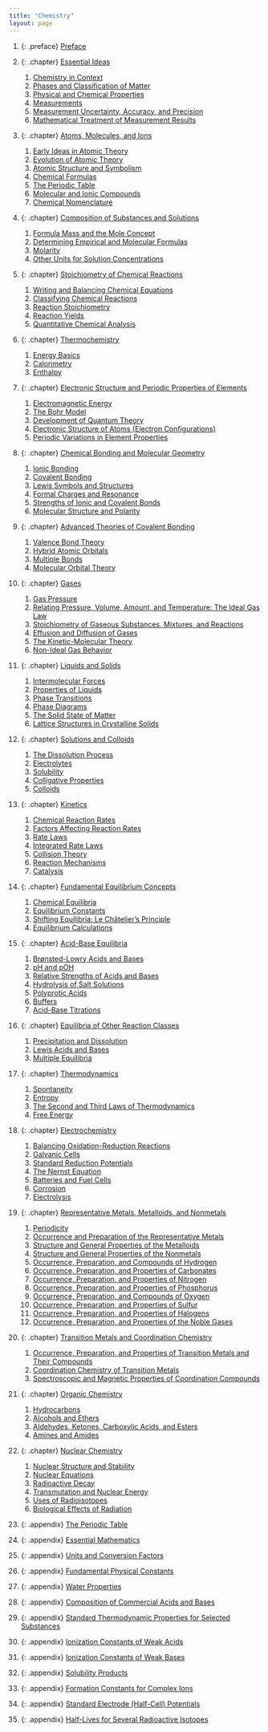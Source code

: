 ```yaml
---
title: "Chemistry"
layout: page
---
```



<div data-type="abstract"></div>

1.  {: .preface} [Preface](contents/m53245.md)
2.  {: .chapter} [Essential Ideas](contents/m50979.md)
    1.  [Chemistry in Context](contents/m50984.md)
    2.  [Phases and Classification of Matter](contents/m50986.md)
    3.  [Physical and Chemical Properties](contents/m50988.md)
    4.  [Measurements](contents/m50989.md)
    5.  [Measurement Uncertainty, Accuracy, and Precision](contents/m50993.md)
    6.  [Mathematical Treatment of Measurement Results](contents/m50996.md)

3.  {: .chapter} [Atoms, Molecules, and Ions](contents/m50997.md)
    1.  [Early Ideas in Atomic Theory](contents/m50999.md)
    2.  [Evolution of Atomic Theory](contents/m51000.md)
    3.  [Atomic Structure and Symbolism](contents/m51001.md)
    4.  [Chemical Formulas](contents/m51002.md)
    5.  [The Periodic Table](contents/m51003.md)
    6.  [Molecular and Ionic Compounds](contents/m51005.md)
    7.  [Chemical Nomenclature](contents/m51007.md)

4.  {: .chapter} [Composition of Substances and Solutions](contents/m51010.md)
    1.  [Formula Mass and the Mole Concept](contents/m51011.md)
    2.  [Determining Empirical and Molecular Formulas](contents/m51012.md)
    3.  [Molarity](contents/m51014.md)
    4.  [Other Units for Solution Concentrations](contents/m51016.md)

5.  {: .chapter} [Stoichiometry of Chemical Reactions](contents/m51020.md)
    1.  [Writing and Balancing Chemical Equations](contents/m51021.md)
    2.  [Classifying Chemical Reactions](contents/m51022.md)
    3.  [Reaction Stoichiometry](contents/m51024.md)
    4.  [Reaction Yields](contents/m51029.md)
    5.  [Quantitative Chemical Analysis](contents/m51030.md)

6.  {: .chapter} [Thermochemistry](contents/m51032.md)
    1.  [Energy Basics](contents/m51033.md)
    2.  [Calorimetry](contents/m51034.md)
    3.  [Enthalpy](contents/m51035.md)

7.  {: .chapter} [Electronic Structure and Periodic Properties of Elements](contents/m51036.md)
    1.  [Electromagnetic Energy](contents/m51037.md)
    2.  [The Bohr Model](contents/m51039.md)
    3.  [Development of Quantum Theory](contents/m51040.md)
    4.  [Electronic Structure of Atoms (Electron Configurations)](contents/m51041.md)
    5.  [Periodic Variations in Element Properties](contents/m51042.md)

8.  {: .chapter} [Chemical Bonding and Molecular Geometry](contents/m51046.md)
    1.  [Ionic Bonding](contents/m51047.md)
    2.  [Covalent Bonding](contents/m51048.md)
    3.  [Lewis Symbols and Structures](contents/m51049.md)
    4.  [Formal Charges and Resonance](contents/m51051.md)
    5.  [Strengths of Ionic and Covalent Bonds](contents/m51052.md)
    6.  [Molecular Structure and Polarity](contents/m51053.md)

9.  {: .chapter} [Advanced Theories of Covalent Bonding](contents/m51054.md)
    1.  [Valence Bond Theory](contents/m51056.md)
    2.  [Hybrid Atomic Orbitals](contents/m51057.md)
    3.  [Multiple Bonds](contents/m51058.md)
    4.  [Molecular Orbital Theory](contents/m51059.md)

10. {: .chapter} [Gases](contents/m51060.md)
    1.  [Gas Pressure](contents/m51061.md)
    2.  [Relating Pressure, Volume, Amount, and Temperature: The Ideal Gas Law](contents/m51065.md)
    3.  [Stoichiometry of Gaseous Substances, Mixtures, and Reactions](contents/m51066.md)
    4.  [Effusion and Diffusion of Gases](contents/m51067.md)
    5.  [The Kinetic-Molecular Theory](contents/m51068.md)
    6.  [Non-Ideal Gas Behavior](contents/m51072.md)

11. {: .chapter} [Liquids and Solids](contents/m51073.md)
    1.  [Intermolecular Forces](contents/m51077.md)
    2.  [Properties of Liquids](contents/m51078.md)
    3.  [Phase Transitions](contents/m51079.md)
    4.  [Phase Diagrams](contents/m51080.md)
    5.  [The Solid State of Matter](contents/m51081.md)
    6.  [Lattice Structures in Crystalline Solids](contents/m51082.md)

12. {: .chapter} [Solutions and Colloids](contents/m51083.md)
    1.  [The Dissolution Process](contents/m51085.md)
    2.  [Electrolytes](contents/m51086.md)
    3.  [Solubility](contents/m51087.md)
    4.  [Colligative Properties](contents/m51088.md)
    5.  [Colloids](contents/m51091.md)

13. {: .chapter} [Kinetics](contents/m51095.md)
    1.  [Chemical Reaction Rates](contents/m51097.md)
    2.  [Factors Affecting Reaction Rates](contents/m51098.md)
    3.  [Rate Laws](contents/m51099.md)
    4.  [Integrated Rate Laws](contents/m51101.md)
    5.  [Collision Theory](contents/m51102.md)
    6.  [Reaction Mechanisms](contents/m51103.md)
    7.  [Catalysis](contents/m51104.md)

14. {: .chapter} [Fundamental Equilibrium Concepts](contents/m51107.md)
    1.  [Chemical Equilibria](contents/m51108.md)
    2.  [Equilibrium Constants](contents/m51109.md)
    3.  [Shifting Equilibria: Le Châtelier’s Principle](contents/m51110.md)
    4.  [Equilibrium Calculations](contents/m51112.md)

15. {: .chapter} [Acid-Base Equilibria](contents/m51113.md)
    1.  [Brønsted-Lowry Acids and Bases](contents/m51116.md)
    2.  [pH and pOH](contents/m51117.md)
    3.  [Relative Strengths of Acids and Bases](contents/m51118.md)
    4.  [Hydrolysis of Salt Solutions](contents/m51120.md)
    5.  [Polyprotic Acids](contents/m51121.md)
    6.  [Buffers](contents/m51123.md)
    7.  [Acid-Base Titrations](contents/m51124.md)

16. {: .chapter} [Equilibria of Other Reaction Classes](contents/m51125.md)
    1.  [Precipitation and Dissolution](contents/m51127.md)
    2.  [Lewis Acids and Bases](contents/m51131.md)
    3.  [Multiple Equilibria](contents/m51134.md)

17. {: .chapter} [Thermodynamics](contents/m51136.md)
    1.  [Spontaneity](contents/m51137.md)
    2.  [Entropy](contents/m51138.md)
    3.  [The Second and Third Laws of Thermodynamics](contents/m51141.md)
    4.  [Free Energy](contents/m51142.md)

18. {: .chapter} [Electrochemistry](contents/m51146.md)
    1.  [Balancing Oxidation-Reduction Reactions](contents/m51148.md)
    2.  [Galvanic Cells](contents/m51149.md)
    3.  [Standard Reduction Potentials](contents/m51150.md)
    4.  [The Nernst Equation](contents/m51151.md)
    5.  [Batteries and Fuel Cells](contents/m51152.md)
    6.  [Corrosion](contents/m55220.md)
    7.  [Electrolysis](contents/m55202.md)

19. {: .chapter} [Representative Metals, Metalloids, and Nonmetals](contents/m51154.md)
    1.  [Periodicity](contents/m51156.md)
    2.  [Occurrence and Preparation of the Representative Metals](contents/m51158.md)
    3.  [Structure and General Properties of the Metalloids](contents/m51160.md)
    4.  [Structure and General Properties of the Nonmetals](contents/m51162.md)
    5.  [Occurrence, Preparation, and Compounds of Hydrogen](contents/m51164.md)
    6.  [Occurrence, Preparation, and Properties of Carbonates](contents/m51169.md)
    7.  [Occurrence, Preparation, and Properties of Nitrogen](contents/m51171.md)
    8.  [Occurrence, Preparation, and Properties of Phosphorus](contents/m51172.md)
    9.  [Occurrence, Preparation, and Compounds of Oxygen](contents/m51234.md)
    10. [Occurrence, Preparation, and Properties of Sulfur](contents/m51174.md)
    11. [Occurrence, Preparation, and Properties of Halogens](contents/m51176.md)
    12. [Occurrence, Preparation, and Properties of the Noble Gases](contents/m51178.md)

20. {: .chapter} [Transition Metals and Coordination Chemistry](contents/m51185.md)
    1.  [Occurrence, Preparation, and Properties of Transition Metals and Their Compounds](contents/m51186.md)
    2.  [Coordination Chemistry of Transition Metals](contents/m51187.md)
    3.  [Spectroscopic and Magnetic Properties of Coordination Compounds](contents/m51188.md)

21. {: .chapter} [Organic Chemistry](contents/m51190.md)
    1.  [Hydrocarbons](contents/m51191.md)
    2.  [Alcohols and Ethers](contents/m51192.md)
    3.  [Aldehydes, Ketones, Carboxylic Acids, and Esters](contents/m51193.md)
    4.  [Amines and Amides](contents/m51194.md)

22. {: .chapter} [Nuclear Chemistry](contents/m51195.md)
    1.  [Nuclear Structure and Stability](contents/m51196.md)
    2.  [Nuclear Equations](contents/m51197.md)
    3.  [Radioactive Decay](contents/m51199.md)
    4.  [Transmutation and Nuclear Energy](contents/m51201.md)
    5.  [Uses of Radioisotopes](contents/m51203.md)
    6.  [Biological Effects of Radiation](contents/m51206.md)

23. {: .appendix} [The Periodic Table](contents/m51209.md)
24. {: .appendix} [Essential Mathematics](contents/m51211.md)
25. {: .appendix} [Units and Conversion Factors](contents/m51213.md)
26. {: .appendix} [Fundamental Physical Constants](contents/m51215.md)
27. {: .appendix} [Water Properties](contents/m51217.md)
28. {: .appendix} [Composition of Commercial Acids and Bases](contents/m51219.md)
29. {: .appendix} [Standard Thermodynamic Properties for Selected Substances](contents/m51221.md)
30. {: .appendix} [Ionization Constants of Weak Acids](contents/m51225.md)
31. {: .appendix} [Ionization Constants of Weak Bases](contents/m51226.md)
32. {: .appendix} [Solubility Products](contents/m51229.md)
33. {: .appendix} [Formation Constants for Complex Ions](contents/m51230.md)
34. {: .appendix} [Standard Electrode (Half-Cell) Potentials](contents/m51231.md)
35. {: .appendix} [Half-Lives for Several Radioactive Isotopes](contents/m51233.md)

